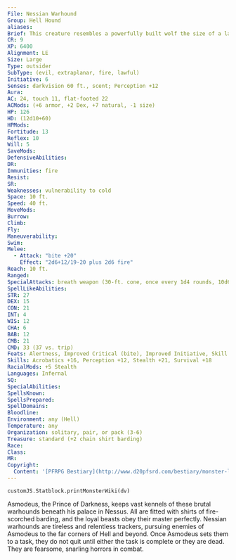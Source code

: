 ```yaml
---
File: Nessian Warhound
Group: Hell Hound
aliases: 
Brief: This creature resembles a powerfully built wolf the size of a large draft horse, with ebony fur and burning, fiery red eyes.
CR: 9
XP: 6400
Alignment: LE
Size: Large
Type: outsider
SubType: (evil, extraplanar, fire, lawful)
Initiative: 6
Senses: darkvision 60 ft., scent; Perception +12
Aura: 
AC: 24, touch 11, flat-footed 22
ACMods: (+6 armor, +2 Dex, +7 natural, -1 size)
HP: 126
HD: (12d10+60)
HPMods: 
Fortitude: 13
Reflex: 10
Will: 5
SaveMods: 
DefensiveAbilities: 
DR: 
Immunities: fire
Resist: 
SR: 
Weaknesses: vulnerability to cold
Space: 10 ft.
Speed: 40 ft.
MoveMods: 
Burrow: 
Climb: 
Fly: 
Maneuverability: 
Swim: 
Melee: 
  - Attack: "bite +20"
    Effect: "2d6+12/19-20 plus 2d6 fire"
Reach: 10 ft.
Ranged: 
SpecialAttacks: breath weapon (30-ft. cone, once every 1d4 rounds, 10d6 fire damage, Reflex DC 21 half )
SpellLikeAbilities: 
STR: 27
DEX: 15
CON: 21
INT: 4
WIS: 12
CHA: 6
BAB: 12
CMB: 21
CMD: 33 (37 vs. trip)
Feats: Alertness, Improved Critical (bite), Improved Initiative, Skill Focus (Stealth, Survival), Weapon Focus (bite)
Skills: Acrobatics +16, Perception +12, Stealth +21, Survival +18
RacialMods: +5 Stealth
Languages: Infernal
SQ: 
SpecialAbilities: 
SpellsKnown: 
SpellsPrepared: 
SpellDomains: 
Bloodline: 
Environment: any (Hell)
Temperature: any
Organization: solitary, pair, or pack (3-6)
Treasure: standard (+2 chain shirt barding)
Race: 
Class: 
MR: 
Copyright:
  Content: '[PFRPG Bestiary](http://www.d20pfsrd.com/bestiary/monster-listings/outsiders/hell-hound/nessian-hell-hound)'
---
```

```dataviewjs
customJS.Statblock.printMonsterWiki(dv)
```
Asmodeus, the Prince of Darkness, keeps vast kennels of these brutal warhounds beneath his palace in Nessus. All are fitted with shirts of fire-scorched barding, and the loyal beasts obey their master perfectly. Nessian warhounds are tireless and relentless trackers, pursuing enemies of Asmodeus to the far corners of Hell and beyond. Once Asmodeus sets them to a task, they do not quit until either the task is complete or they are dead. They are fearsome, snarling horrors in combat.
